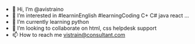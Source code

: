 - 👋 Hi, I’m @avistraino
- 👀 I’m interested in #learninEnglish #learningCoding C+ C# java react ...
- 🌱 I’m currently learning python 
- 💞️ I’m looking to collaborate on html, css helpdesk support
- 📫 How to reach me vistrain@consultant.com  

<!---
avistraino from Teotihuacan, livin' in Tenochtitlán. 
--->
